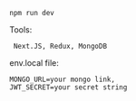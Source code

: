  

```
npm run dev
```
Tools: 
```
 Next.JS, Redux, MongoDB
```
env.local file:
```
MONGO_URL=your mongo link,
JWT_SECRET=your secret string
```





